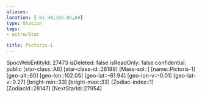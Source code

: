 ```yaml
---
aliases: 
location: [-61.94,102.05,60]
type: Station
tags:
- astro/Star

title: Pictoris-1
---
```

SpocWebEntityId: 27473
isDeleted: false
isReadOnly: false
confidential: public
[star-class::A6]
[star-class-id::28189]
[Mass-sol::]
[name::Pictoris-1]
[geo-alt::60]
[geo-lon::102.05]
[geo-lat::-61.94]
[geo-lon-v::-0.01]
[geo-lat-v::0.27]
[bright-min::33]
[bright-max::33]
[Zodiac-index::1]
[ZodiacId::28147]
[NextStarId::27954]



